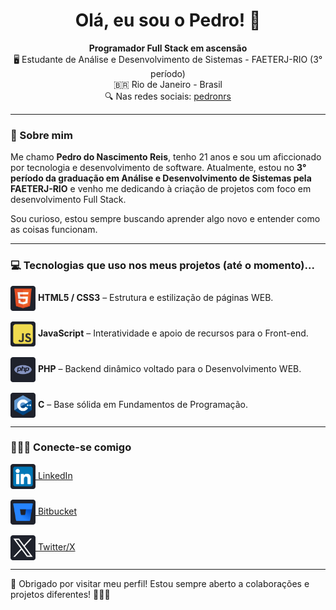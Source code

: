 <h1 align="center">Olá, eu sou o Pedro! 🐌</h1>

<p align="center">
  <strong>Programador Full Stack em ascensão</strong><br>
  🖥️ Estudante de Análise e Desenvolvimento de Sistemas - FAETERJ-RIO (3° período)<br>
  🇧🇷 Rio de Janeiro - Brasil<br>
  🔍 Nas redes sociais: <a href="https://github.com/pedronrs">pedronrs</a>
</p>

---

### 🐌 Sobre mim

Me chamo **Pedro do Nascimento Reis**, tenho 21 anos e sou um aficcionado por tecnologia e desenvolvimento de software. Atualmente, estou no **3° período da graduação em Análise e Desenvolvimento de Sistemas pela FAETERJ-RIO** e venho me dedicando à criação de projetos com foco em desenvolvimento Full Stack.

Sou curioso, estou sempre buscando aprender algo novo e entender como as coisas funcionam.

---

### 💻 Tecnologias que uso nos meus projetos (até o momento)...

<p>
  <img alt="HTML" height="40" width="40" src="https://github.com/gui-bus/TechIcons/blob/main/Dark/HTML.svg" style="vertical-align: middle;"> <b>HTML5 / CSS3</b> – Estrutura e estilização de páginas WEB.<br><br>
  <img alt="Javascript" height="40" width="40" src="https://github.com/gui-bus/TechIcons/blob/main/Dark/Javascript.svg" style="vertical-align: middle;"> <b>JavaScript</b> – Interatividade e apoio de recursos para o Front-end.<br><br>
  <img alt="PHP" height="40" width="40" src="https://github.com/gui-bus/TechIcons/blob/main/Dark/PHP.svg" style="vertical-align: middle;"> <b>PHP</b> – Backend dinâmico voltado para o Desenvolvimento WEB.<br><br>
  <img alt="C" height="40" width="40" src="https://github.com/gui-bus/TechIcons/blob/main/Dark/C%2B%2B.svg" style="vertical-align: middle;"> <b>C</b> – Base sólida em Fundamentos de Programação.
</p>

---

### 🧑‍🤝‍🧑 Conecte-se comigo

<p>
  <img alt="Linkedin" height="40" width="40" src="https://github.com/gui-bus/TechIcons/blob/main/Dark/Linkedin.svg" style="vertical-align: middle;"><a href="https://www.linkedin.com/in/pedro-reis-64a199267/"> LinkedIn</a><br><br>
  <img alt="Bitbucket" height="40" width="40" src="https://github.com/gui-bus/TechIcons/blob/main/Dark/Bitbucket.svg" style="vertical-align: middle;"><a href="https://bitbucket.org/pedronrs/workspace/overview/"> Bitbucket</a><br><br>
  <img alt="Twitter/X" height="40" width="40" src="https://github.com/gui-bus/TechIcons/blob/main/Dark/Twitter.svg" style="vertical-align: middle;"><a href="https://twitter.com/pedronrs_"> Twitter/X</a>
</p>

---

🥀 Obrigado por visitar meu perfil! Estou sempre aberto a colaborações e projetos diferentes! 🐛🍂🐌

